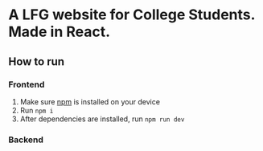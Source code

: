 # A LFG website for College Students. Made in React.

## How to run

### Frontend
1. Make sure [npm](https://nodejs.org/en/download/package-manager) is installed on your device
2. Run `npm i`
3. After dependencies are installed, run `npm run dev`

### Backend
